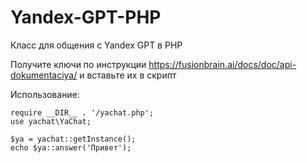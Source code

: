 # Yandex-GPT-PHP
Класс для общения с Yandex GPT в PHP

Получите ключи по инструкции https://fusionbrain.ai/docs/doc/api-dokumentaciya/ и вставьте их в скрипт 
   
Использование:
```
require __DIR__ . '/yachat.php';
use yachat\YaChat;

$ya = yachat::getInstance();
echo $ya::answer('Привет');
```


